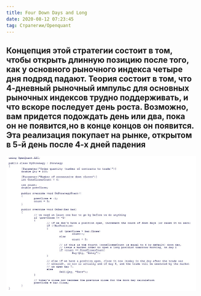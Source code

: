 ```yaml
---
title: Four Down Days and Long
date: 2020-08-12 07:23:45
tag: Стратегии/Openquant
---
```


Концепция этой стратегии состоит в том, чтобы открыть длинную позицию после того, как у основного рыночного индекса четыре дня подряд падают.
Теория состоит в том, что 4-дневный рыночный импульс для основных рыночных индексов трудно поддерживать, и что вскоре последует день роста.
Возможно, вам придется подождать день или два, пока он не появится,но в конце концов он появится. Эта реализация покупает на рынке,
открытом в 5-й день после 4-х дней падения
---

<img src="https://raw.githubusercontent.com/Ragve-hub/scribble/gh-pages/images/fourday.jpg" alt="2">
